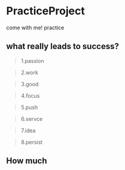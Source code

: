# PracticeProject

come with me! practice

## what really leads to success?

> 1.passion 

> 2.work 

> 3.good 

> 4.focus

> 5.push 

> 6.servce

> 7.idea 

> 8.persist

## How much 


